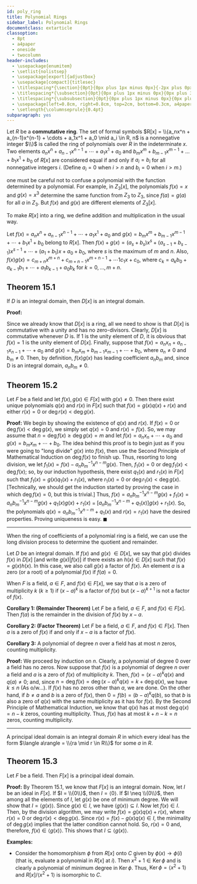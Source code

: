 ```yaml
---
id: poly_ring
title: Polynomial Rings
sidebar_label: Polynomial Rings
documentclass: extarticle
classoption:
  - 8pt
  - a4paper
  - oneside
  - twocolumn
header-includes:
  - \usepackage{enumitem}
  - \setlist{nolistsep}
  - \usepackage[export]{adjustbox}
  - \usepackage[compact]{titlesec}
  - \titlespacing*{\section}{0pt}{0px plus 1px minus 0px}{-2px plus 0px minus 0px}
  - \titlespacing*{\subsection}{0pt}{0px plus 1px minus 0px}{0px plus 3px minus 3px}
  - \titlespacing*{\subsubsection}{0pt}{0px plus 1px minus 0px}{0px plus 3px minus 3px}
  - \usepackage[left=0.8cm, right=0.8cm, top=2cm, bottom=0.3cm, a4paper]{geometry}
  - \setlength{\columnseprule}{0.4pt}
subparagraph: yes
---
```



Let $R$ be a **commutative ring**. The set of formal symbols $R[x] = \\{a_nx^n + a_{n-1}x^{n-1} + \cdots + a_1x^1 + a_0 \mid a_i \in R, n$ is a nonnegative integer $\\}$ is called the ring of polynomials over $R$ in the indeterminate $x$. Two elements $a_nx^n + a_{n-1}x^{n-1} + \cdots + a_1x^1 + a_0$ and $b_mx^m + b_{m-1}x^{m-1} + \dots + b_1x^1 + b_0$ of $R[x]$ are considered equal if and only if $a_i = b_i$ for all nonnegative integers $i$. (Define $a_i = 0$ when $i > n$ and $b_i = 0$ when $i > m$.)

one must be careful not to confuse a polynomial with the function determined by a polynomial. For example, in $Z_3[x]$, the polynomials $f (x) = x$ and $g(x) = x^3$ determine the same function from $Z_3$ to $Z_3$, since $f(a) = g(a)$ for all $a$ in $Z_3$. But $f(x)$ and $g(x)$ are different elements of $Z_3[x]$. 

To make $R[x]$ into a ring, we define addition and multiplication in
the usual way.

Let
$f(x) = a_nx^n + a_{n-1}x^{n-1} + \cdots + a_1x^1 + a_0$
and
$g(x) = b_mx^m + b_{m-1}x^{m-1} + \cdots + b_1x^1 + b_0$
belong to $R[x]$. Then $f(x) + g(x) = (a_s + b_s)x^s + (a_{s-1} + b_{s-1})x^{s-1} + \cdots + (a_1 + b_1)x + a_0 + b_0$, where $s$ is the maximum of $m$ and $n$. Also, $f(x)g(x) = c_{m+n}x^{m+n} + c_{m+n-1}x^{m+n-1} + \cdots 1 c_1x + c_0$, where $c_k = a_kb_0 + a_{k-1}b_1 + \cdots + a_1b_{k-1} + a_0b_k$ for $k = 0, . . . , m + n$.


## Theorem 15.1 

If $D$ is an integral domain, then $D [x]$ is an integral domain.

**Proof:** 

Since we already know that $D[x]$ is a ring, all we need to show is that $D[x]$ is commutative with a unity and has no zero-divisors. Clearly, $D[x]$ is commutative whenever $D$ is. If 1 is the unity element of $D$, it is obvious that $f(x) = 1$ is the unity element of $D[x]$. Finally, suppose that $f (x) = a_nx_n + a_{n-1}x_{n-1} + \cdots + a_0$ and $g(x) = b_mx_m + b_{m-1}x_{m-1} + \cdots + b_0$, where $a_n \neq 0$ and $b_m \neq 0$. Then, by definition, $f(x)g(x)$ has leading coefficient $a_nb_m$ and, since D is an integral domain, $a_nb_m \neq 0$.

## Theorem 15.2

Let $F$ be a field and let $f(x), g(x) \in F[x]$ with $g(x) \neq 0$. Then
there exist unique polynomials $q(x)$ and $r(x)$ in $F[x]$ such that $f(x) = g(x)q(x) + r(x)$ and either $r(x) = 0$ or $\operatorname{deg} r(x) < \operatorname{deg} g(x)$.

**Proof:** We begin by showing the existence of $q(x)$ and $r(x)$. If $f(x) = 0$ or $\operatorname{deg} f(x) < \operatorname{deg} g(x)$, we simply set $q(x) = 0$ and $r(x) = f(x)$. So, we may assume that $n = \operatorname{deg} f(x) \geq \operatorname{deg} g(x) = m$ and let $f(x) = a_nx_n + \cdots + a_0$ and $g(x) = b_mx_m + \cdots + b_0$. The idea behind this proof is to begin just as if you were going to "long divide" $g(x)$ into $f(x)$, then use the Second Principle of Mathematical Induction on $\operatorname{deg} f(x)$ to finish up. Thus, resorting to long division, we let $f_1(x) = f(x) - a_nb_m^{-1}x^{n-m}g(x)$. Then, $f_1(x) = 0$ or $\operatorname{deg} f_1(x) < \operatorname{deg} f(x)$; so, by our induction hypothesis, there exist $q_1(x)$ and $r_1(x)$ in $F[x]$ such that $f_1(x) = g(x)q_1(x) + r_1(x)$, where $r_1(x) = 0$ or $\operatorname{deg} r_1(x) < \operatorname{deg} g(x)$. [Technically, we should get the induction started by proving the case in which $\operatorname{deg} f(x) = 0$, but this is trivial.] Thus, $f(x) = a_nb_m^{-1}x^{n-m}g(x) + f_1(x) = a_nb_m^{-1}x^{n-m}g(x) + q_1(x)g(x) + r_1(x)$ = $[a_nb_m^{-1}x^{n-m} + q_1(x)]g(x) + r_1(x)$. So, the polynomials $q(x) = a_nb_m^{-1}x^{n-m} + q_1(x)$ and $r(x) = r_1(x)$ have the desired properties. Proving uniqueness is easy. $\blacksquare$

---

When the ring of coefficients of a polynomial ring is a field, we can use the long
division process to determine the quotient and remainder.

Let $D$ be an integral domain. If $f(x)$ and $g(x)$ $\in D[x]$, we say that $g(x)$ divides $f(x)$ in $D[x]$ [and write $g(x) | f(x)$] if there exists an $h(x) \in D[x]$ such that $f(x) = g(x)h(x)$. In this case, we also call $g(x)$ a factor of $f(x)$. An element $a$ is a zero (or a root) of a polynomial $f(x)$ if $f(a) = 0$.

When $F$ is a field, $a \in F$, and $f(x) \in F[x]$, we say that $a$ is a zero of multiplicity $k$ ($k \geq 1)$ if $(x - a)^k$ is a factor of $f(x)$ but $(x - a)^{k+1}$ is not a factor of $f(x)$.

**Corollary 1: (Remainder Theorem)** Let $F$ be a field, $a \in F$, and $f(x) \in F[x]$. Then $f(a)$ is the remainder in
the division of $f(x)$ by $x - a$.

**Corollary 2: (Factor Theorem)** Let $F$ be a field, $a \in F$, and $f(x) \in F[x]$. Then $a$ is a zero of $f(x)$ if
and only if $x - a$ is a factor of $f(x)$.

**Corollary 3:** A polynomial of degree $n$ over a field has at most $n$ zeros, counting
multiplicity.

**Proof:** We proceed by induction on $n$. Clearly, a polynomial of degree 0 over a field has no zeros. Now suppose that $f(x)$ is a polynomial of degree $n$ over a field and $a$ is a zero of $f(x)$ of multiplicity $k$. Then, $f(x) = (x - a)^kq(x)$ and $q(a) \neq 0$; and, since $n = \operatorname{deg} f(x) = \operatorname{deg} (x - a)^k q(x) = k + \operatorname{deg} q(x)$, we have $k \leq n$ (As o/w...). If $f(x)$ has no zeros other than $a$, we are done. On the other hand, if $b \neq a$ and $b$ is a zero of $f(x)$, then $0 = f(b) = (b - a)^kq(b)$, so that $b$ is also a zero of $q(x)$ with the same multiplicity as it has for $f(x)$. By the Second Principle of Mathematical Induction, we know that $q(x)$ has at most $\operatorname{deg} q(x) = n - k$ zeros, counting multiplicity. Thus, $f(x)$ has at most $k + n - k = n$ zeros, counting multiplicity.

---

A principal ideal domain is an integral domain $R$ in which every ideal
has the form $\langle a\rangle = \\{ra \mid r \in R\\}$ for some $a$ in $R$.

## Theorem 15.3

Let $F$ be a field. Then $F[x]$ is a principal ideal domain.

**Proof:** By Theorem 15.1, we know that $F[x]$ is an integral domain. Now, let $I$ be an ideal in $F[x]$. If $I = \\{0\\}$, then $I = \langle 0\rangle$. If $I \neq \\{0\\}$, then among all the elements of $I$, let $g(x)$ be one of minimum degree. We will show that $I = \langle g(x)\rangle$. Since $g(x) \in I$, we have $\langle g(x)\rangle \subseteq I$. Now let $f(x) \in I$. Then, by the division algorithm, we may write $f(x) = g(x)q(x) + r(x)$, where $r(x) = 0$ or $\operatorname{deg} r(x) < \operatorname{deg} g(x)$. Since $r(x) = f(x) - g(x)q(x) \in I$, the minimality of $\operatorname{deg} g(x)$ implies that the latter condition cannot hold. So, $r(x) = 0$ and, therefore, $f(x) \in \langle g(x)\rangle$. This shows that $I \subseteq \langle g(x)\rangle$.

**Examples:**

* Consider the homomorphism $\phi$ from $R[x]$ onto $C$ given by $\phi(x) \rightarrow \phi(i)$ (that is, evaluate a polynomial in $R[x]$ at $i$). Then $x^2 + 1 \in \operatorname{Ker} \phi$ and is clearly a polynomial of minimum degree in $\operatorname{Ker} \phi$. Thus, $\operatorname{Ker} \phi = \langle x^2 + 1\rangle$ and $R[x]/\langle x^2 + 1\rangle$ is isomorphic to $C$.










